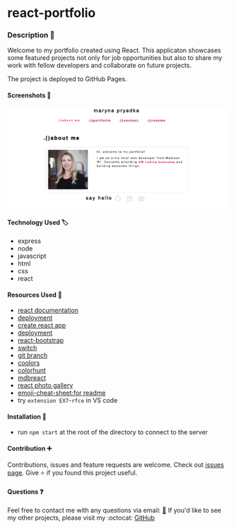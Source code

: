 # react-portfolio

### Description :page_with_curl:

Welcome to my portfolio created using React. This applicaton showcases some featured projects not only for job opportunities but also to share my work with fellow developers and collaborate on future projects. 

The project is deployed to GitHub Pages.


#### Screenshots :camera_flash:
![screenshot](./src/assets/images/Screenshot.png)

#### Technology Used :label: 

* express
* node
* javascript
* html
* css
* react


#### Resources Used :wrench: 

* [react documentation](https://reactjs.org/)
* [deployment](https://facebook.github.io/create-react-app/docs/deployment)
* [create react app](https://github.com/facebook/create-react-app)
* [deployment](https://facebook.github.io/create-react-app/docs/deployment) 
* [react-bootstrap](https://react-bootstrap.github.io/getting-started/introduction)
* [switch](https://developer.mozilla.org/en-US/docs/Web/JavaScript/Reference/Statements/switch)
* [git branch](https://cmatskas.com/delete-git-branch-locally-and-remotely/)
* [coolors](https://coolors.co/)
* [colorhunt](https://colorhunt.co/)
* [mdbreact](https://mdbootstrap.com/docs/react/getting-started/quick-start/)
* [react photo gallery](https://www.npmjs.com/package/react-photo-gallery)
* [emoji-cheat-sheet:for readme](https://github.com/ikatyang/emoji-cheat-sheet)
*  try `extension EX7`-`rfce` in VS code

#### Installation :electric_plug:

* run `npm start` at the root of the directory to connect to the server

#### Contribution :heavy_plus_sign: 

Contributions, issues and feature requests are welcome. 
Check out [issues page](https://github.com/MarynaPR/react-portfolio/issues). 
Give :star: if you found this project useful. 

#### Questions :question: 
Feel free to contact me with any questions via email: [:e-mail:](pryadkamaryna@gmail.com)
If you'd like to see my other projects, please visit my :octocat: 
[GitHub](https://github.com/MarynaPR?tab=repositories)